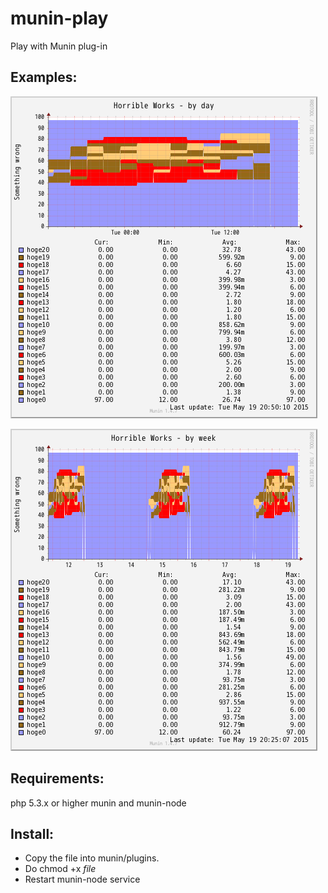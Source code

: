 # munin-play

Play with Munin plug-in

## Examples:

![mario.day.png](mario-day.png)

![mario.week.png](mario-week.png)

## Requirements:

php 5.3.x or higher
munin and munin-node 

## Install:

- Copy the file into munin/plugins.
- Do chmod +x _file_
- Restart munin-node service
